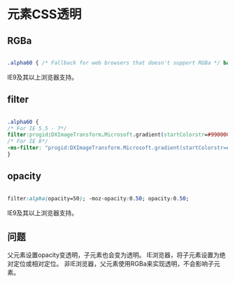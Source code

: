 # 元素CSS透明

## RGBa

```css

.alpha60 { /* Fallback for web browsers that doesn't support RGBa */ background: rgb(0, 0, 0); /* RGBa with 0.6 opacity */ background: rgba(0, 0, 0, 0.6); }

```
IE9及其以上浏览器支持。

## filter

```css

.alpha60 {  
/* For IE 5.5 - 7*/ 
filter:progid:DXImageTransform.Microsoft.gradient(startColorstr=#99000000, endColorstr=#99000000); 
/* For IE 8*/ 
-ms-filter: "progid:DXImageTransform.Microsoft.gradient(startColorstr=#99000000, endColorstr=#99000000)"; 
}

```

## opacity

```css

filter:alpha(opacity=50); -moz-opacity:0.50; opacity:0.50;

```

IE9及其以上浏览器支持。

## 问题

父元素设置opacity变透明，子元素也会变为透明。
IE浏览器，将子元素设置为绝对定位或相对定位。
非IE浏览器，父元素使用RGBa来实现透明，不会影响子元素。



